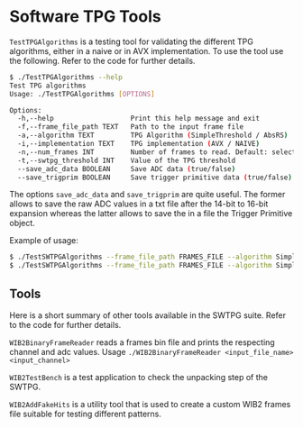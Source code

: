 # Software TPG Tools


`TestTPGAlgorithms` is a testing tool for validating the different TPG algorithms, either in a naive or in AVX implementation. To use the tool use the following. Refer to the code for further details.

```sh
$ ./TestTPGAlgorithms --help 
Test TPG algorithms
Usage: ./TestTPGAlgorithms [OPTIONS]

Options:
  -h,--help                   Print this help message and exit
  -f,--frame_file_path TEXT   Path to the input frame file
  -a,--algorithm TEXT         TPG Algorithm (SimpleThreshold / AbsRS)
  -i,--implementation TEXT    TPG implementation (AVX / NAIVE)
  -n,--num_frames INT         Number of frames to read. Default: select all frames.
  -t,--swtpg_threshold INT    Value of the TPG threshold
  --save_adc_data BOOLEAN     Save ADC data (true/false)
  --save_trigprim BOOLEAN     Save trigger primitive data (true/false)
```

The options `save_adc_data` and `save_trigprim` are quite useful. The former allows to save the raw ADC values in a txt file after the 14-bit to 16-bit expansion whereas the latter allows to save the in a file the Trigger Primitive object. 

Example of usage: 
```sh
$ ./TestSWTPGAlgorithms --frame_file_path FRAMES_FILE --algorithm SimpleThreshold --implementation NAIVE --save_adc_data 1
$ ./TestSWTPGAlgorithms --frame_file_path FRAMES_FILE --algorithm SimpleThreshold --implementation AVX  --save_trigprim 1

```

## Tools 


Here is a short summary of other tools available in the SWTPG suite. Refer to the code for further details. 

`WIB2BinaryFrameReader` reads a frames bin file and prints the respecting channel and adc values. Usage `./WIB2BinaryFrameReader <input_file_name> <input_channel>`


`WIB2TestBench` is a test application to check the unpacking step of the SWTPG. 

`WIB2AddFakeHits` is a utility tool that is used to create a custom WIB2 frames file suitable for testing different patterns. 



